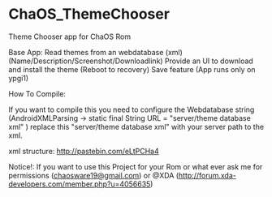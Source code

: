ChaOS_ThemeChooser
==================

Theme Chooser app for ChaOS Rom

Base App:
Read themes from an webdatabase (xml) (Name/Description/Screenshot/Downloadlink) 
Provide an UI to download and install the theme (Reboot to recovery)
Save feature (App runs only on ypgi1)


How To Compile:

If you want to compile this you need to configure the Webdatabase string (AndroidXMLParsing -> static final String URL = "server/theme database xml" )
replace this "server/theme database xml" with your server path to the xml.

xml structure:
http://pastebin.com/eLtPCHa4

Notice!: If you want to use this Project for your Rom or what ever ask me for permissions (chaosware19@gmail.com) or @XDA (http://forum.xda-developers.com/member.php?u=4056635)
